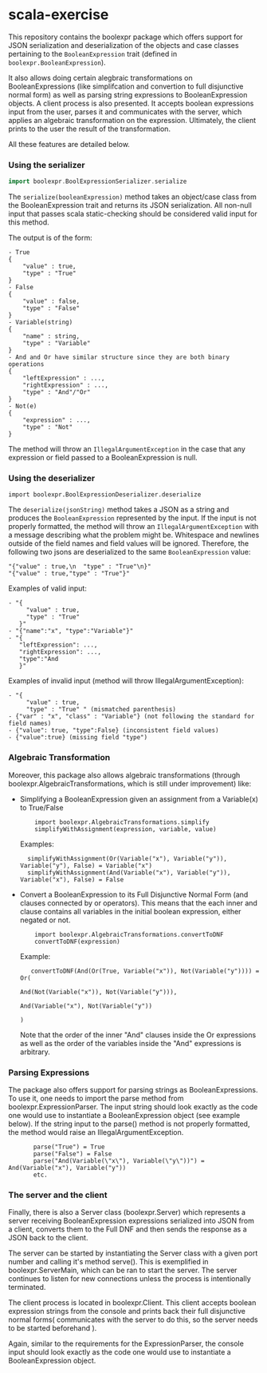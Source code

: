 # scala-exercise

This repository contains the boolexpr package which offers support for JSON 
serialization and deserialization of the objects and case classes pertaining 
to the `BooleanExpression` trait (defined in `boolexpr.BooleanExpression`). 

It also allows doing certain alegbraic transformations on BooleanExpressions 
(like simplifcation and convertion to full disjunctive normal form) as well as parsing
string expressions to BooleanExpression objects. A client process is also presented.
It accepts boolean expressions input from the user, parses it and communicates with the server,
which applies an algebraic transformation on the expression. Ultimately, the client prints to
the user the result of the transformation. 

All these features are detailed below.

### Using the serializer

```scala
import boolexpr.BoolExpressionSerializer.serialize
```

The `serialize(booleanExpression)` method takes an object/case class from the 
BooleanExpression trait and returns its JSON serialization. All non-null input 
that passes scala static-checking should be considered valid input for this 
method.

The output is of the form:
```
- True
{
    "value" : true,
    "type" : "True"
}
- False
{
    "value" : false,
    "type" : "False"
}
- Variable(string)
{
    "name" : string,
    "type" : "Variable"
}
- And and Or have similar structure since they are both binary operations
{
    "leftExpression" : ...,
    "rightExpression" : ...,
    "type" : "And"/"Or"
}
- Not(e)
{
    "expression" : ...,
    "type" : "Not"
}
```

The method will throw an `IllegalArgumentException` in the case that any 
expression or field passed to a BooleanExpression is null.

### Using the deserializer

 `import boolexpr.BoolExpressionDeserializer.deserialize`
 
 The `deserialize(jsonString)` method takes a JSON as a string and produces the 
 `BooleanExpression` represented by the input. If the input is not properly 
 formatted, the method will throw an `IllegalArgumentException` with a message 
 describing what the problem might be. Whitespace and newlines outside of the 
 field names and field values will be ignored. Therefore, the following two jsons
  are deserialized to the same `BooleanExpression` value:

 ```
 "{"value" : true,\n  "type" : "True"\n}"
 "{"value" : true,"type" : "True"}"
 ```

Examples of valid input:
 ```
 - "{
      "value" : true,
      "type" : "True"
    }"
 - "{"name":"x", "type":"Variable"}"
 - "{
    "leftExpression": ...,
    "rightExpression": ...,
    "type":"And
    }"
 ```
 Examples of invalid input (method will throw IllegalArgumentException):
 ```
 - "{
      "value" : true,
      "type" : "True" " (mismatched parenthesis)
 - {"var" : "x", "class" : "Variable"} (not following the standard for field names)
 - {"value": true, "type":False} (inconsistent field values)
 - {"value":true} (missing field "type")
 ```
 
### Algebraic Transformation 

Moreover, this package also allows algebraic transformations 
(through boolexpr.AlgebraicTransformations, which is still under
improvement) like:

- Simplifying a BooleanExpression given an assignment from a Variable(x) 
to True/False
   ```
       import boolexpr.AlgebraicTransformations.simplify
       simplifyWithAssignment(expression, variable, value)
   ```
   Examples: 
     ```
       simplifyWithAssignment(Or(Variable("x"), Variable("y")), Variable("y"), False) = Variable("x")
       simplifyWithAssignment(And(Variable("x"), Variable("y")), Variable("x"), False) = False
     ```
- Convert a BooleanExpression to its Full Disjunctive Normal Form (and clauses connected by or operators). 
  This means that the each inner and clause contains all variables in the initial boolean expression, either
  negated or not.
    ```
        import boolexpr.AlgebraicTransformations.convertToDNF
        convertToDNF(expression)
    ```
    
    Example:
     ```
        convertToDNF(And(Or(True, Variable("x")), Not(Variable("y")))) = Or(
                                                                            And(Not(Variable("x")), Not(Variable("y"))),  
                                                                            And(Variable("x"), Not(Variable("y"))
                                                                            )
    ```
    Note that the order of the inner "And" clauses inside the Or expressions as well as the order of the variables inside the "And" 
    expressions is arbitrary.
        
### Parsing Expressions 
The package also offers support for parsing strings as BooleanExpressions. To use it, one needs to import the
parse method from boolexpr.ExpressionParser. The input string should look exactly as the code one would use to instantiate a BooleanExpression object (see example below). If the string input to the parse() method is not properly formatted,
the method would raise an IllegalArgumentException.

 ```
        parse("True") = True
        parse("False") = False
        parse("And(Variable(\"x\"), Variable(\"y\"))") = And(Variable("x"), Variable("y"))
        etc.
 ```

### The server and the client
Finally, there is also a Server class (boolexpr.Server) which represents a server receiving BooleanExpression expressions serialized
into JSON from a client, converts them to the Full DNF and then sends the response as a JSON back to the client.

The server can be started by instantiating the Server class with a given port number and calling it's method serve(). This is exemplified in boolexpr.ServerMain, which can be ran to start the server. The server continues to listen for new connections unless
the process is intentionally terminated.

The client process is located in boolexpr.Client. This client accepts boolean expression strings from the console and prints back their
full disjunctive normal forms( communicates with the server to do this, so the server needs to be started beforehand ). 

Again, similar to the requirements for the ExpressionParser, the console input should look exactly as the code one would use to instantiate a BooleanExpression object.

